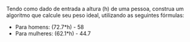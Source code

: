 Tendo como dado de entrada a altura (h) de uma pessoa, construa um algoritmo que calcule seu peso ideal, utilizando as seguintes fórmulas:
- Para homens: (72.7*h) - 58
- Para mulheres: (62.1*h) - 44.7